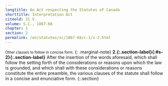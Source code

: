 ```yaml
---
longtitle: An Act respecting the Statutes of Canada
shorttitle: Interpretation Act
citeold: 31 V.
volume: S.C., 1867-68
chapter: 1
section: 2
permalink: /en/statutes/sc/1867-68/c-1/s-2.html
---
```

<small>Other clauses to follow in concise form.</small>
{: .marginal-note}
<strong><a><span>2.</span>{:.section-label}</a>{:#s-2}{:.section-label}</strong> After the insertion of the words aforesaid, which shall follow the setting forth of the considerations or reasons upon which the law is grounded, and which shall with these considerations or reasons constitute the entire preamble, the various clauses of the statute shall follow in a concise and enunciative form.
{:.section}